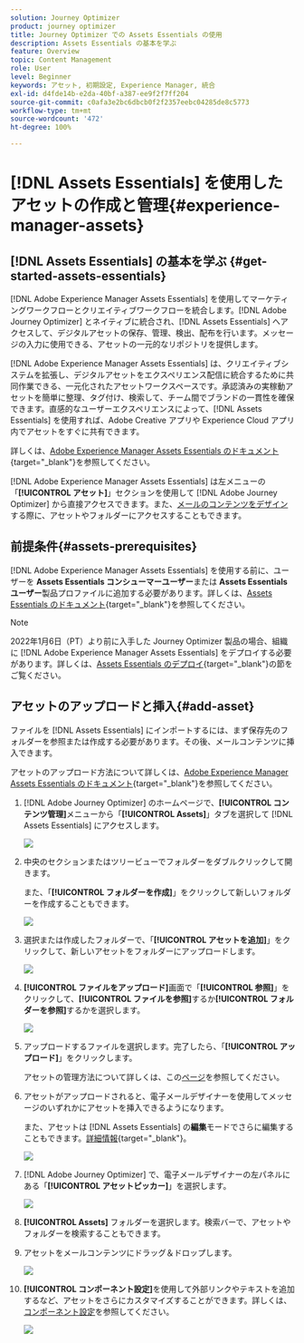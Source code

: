 ```yaml
---
solution: Journey Optimizer
product: journey optimizer
title: Journey Optimizer での Assets Essentials の使用
description: Assets Essentials の基本を学ぶ
feature: Overview
topic: Content Management
role: User
level: Beginner
keywords: アセット, 初期設定, Experience Manager, 統合
exl-id: d4fde14b-e2da-40bf-a387-ee9f2f7ff204
source-git-commit: c0afa3e2bc6dbcb0f2f2357eebc04285de8c5773
workflow-type: tm+mt
source-wordcount: '472'
ht-degree: 100%

---
```


# [!DNL Assets Essentials] を使用したアセットの作成と管理{#experience-manager-assets}

## [!DNL Assets Essentials] の基本を学ぶ {#get-started-assets-essentials}

[!DNL Adobe Experience Manager Assets Essentials] を使用してマーケティングワークフローとクリエイティブワークフローを統合します。[!DNL Adobe Journey Optimizer] とネイティブに統合され、[!DNL Assets Essentials] へアクセスして、デジタルアセットの保存、管理、検出、配布を行います。メッセージの入力に使用できる、アセットの一元的なリポジトリを提供します。

[!DNL Adobe Experience Manager Assets Essentials] は、クリエイティブシステムを拡張し、デジタルアセットをエクスペリエンス配信に統合するために共同作業できる、一元化されたアセットワークスペースです。承認済みの実稼動アセットを簡単に整理、タグ付け、検索して、チーム間でブランドの一貫性を確保できます。直感的なユーザーエクスペリエンスによって、[!DNL Assets Essentials] を使用すれば、Adobe Creative アプリや Experience Cloud アプリ内でアセットをすぐに共有できます。

詳しくは、[Adobe Experience Manager Assets Essentials のドキュメント](https://experienceleague.adobe.com/docs/experience-manager-assets-essentials/help/introduction.html?lang=ja){target="_blank"}を参照してください。

[!DNL Adobe Experience Manager Assets Essentials] は左メニューの「**[!UICONTROL アセット]**」セクションを使用して [!DNL Adobe Journey Optimizer] から直接アクセスできます。また、[メールのコンテンツをデザイン](get-started-email-design.md)する際に、アセットやフォルダーにアクセスすることもできます。

## 前提条件{#assets-prerequisites}

 [!DNL Adobe Experience Manager Assets Essentials] を使用する前に、ユーザーを **Assets Essentials コンシューマーユーザー**&#x200B;または **Assets Essentials ユーザー**&#x200B;製品プロファイルに追加する必要があります。詳しくは、[Assets Essentials のドキュメント](https://experienceleague.adobe.com/docs/experience-manager-assets-essentials/help/deploy-administer.html?lang=ja){target="_blank"}を参照してください。

>[!NOTE]
>2022年1月6日（PT）より前に入手した Journey Optimizer 製品の場合、組織に [!DNL Adobe Experience Manager Assets Essentials] をデプロイする必要があります。詳しくは、[Assets Essentials のデプロイ](https://experienceleague.adobe.com/docs/experience-manager-assets-essentials/help/deploy-administer.html?lang=ja){target="_blank"}の節をご覧ください。

## アセットのアップロードと挿入{#add-asset}

ファイルを [!DNL Assets Essentials] にインポートするには、まず保存先のフォルダーを参照または作成する必要があります。その後、メールコンテンツに挿入できます。

アセットのアップロード方法について詳しくは、[Adobe Experience Manager Assets Essentials のドキュメント](https://experienceleague.adobe.com/docs/experience-manager-assets-essentials/help/add-delete.html?lang=ja){target="_blank"}を参照してください。

1. [!DNL Adobe Journey Optimizer] のホームページで、**[!UICONTROL コンテンツ管理]**&#x200B;メニューから「**[!UICONTROL Assets]**」タブを選択して [!DNL Assets Essentials] にアクセスします。

   ![](assets/media_library_1.png)

1. 中央のセクションまたはツリービューでフォルダーをダブルクリックして開きます。

   また、「**[!UICONTROL フォルダーを作成]**」をクリックして新しいフォルダーを作成することもできます。

   ![](assets/media_library_8.png)

1. 選択または作成したフォルダーで、「**[!UICONTROL アセットを追加]**」をクリックして、新しいアセットをフォルダーにアップロードします。

   ![](assets/media_library_2.png)

1. **[!UICONTROL ファイルをアップロード]**&#x200B;画面で「**[!UICONTROL 参照]**」をクリックして、**[!UICONTROL ファイルを参照]**&#x200B;するか&#x200B;**[!UICONTROL フォルダーを参照]**&#x200B;するかを選択します。

   ![](assets/media_library_3.png)

1. アップロードするファイルを選択します。完了したら、「**[!UICONTROL アップロード]**」をクリックします。

   アセットの管理方法について詳しくは、この[ページ](https://experienceleague.adobe.com/docs/experience-manager-assets-essentials/help/manage-organize.html?lang=ja)を参照してください。

1. アセットがアップロードされると、電子メールデザイナーを使用してメッセージのいずれかにアセットを挿入できるようになります。

   また、アセットは [!DNL Assets Essentials] の&#x200B;**編集**&#x200B;モードでさらに編集することもできます。[詳細情報](https://experienceleague.adobe.com/docs/experience-manager-assets-essentials/help/edit-images.html?lang=ja){target="_blank"}。

   ![](assets/media_library_12.png)

1. [!DNL Adobe Journey Optimizer] で、電子メールデザイナーの左パネルにある「**[!UICONTROL アセットピッカー]**」を選択します。

   ![](assets/media_library_5.png)

1. **[!UICONTROL Assets]** フォルダーを選択します。検索バーで、アセットやフォルダーを検索することもできます。

1. アセットをメールコンテンツにドラッグ＆ドロップします。

   ![](assets/media_library_6.png)

1. **[!UICONTROL コンポーネント設定]**&#x200B;を使用して外部リンクやテキストを追加するなど、アセットをさらにカスタマイズすることができます。詳しくは、[コンポーネント設定](content-components.md)を参照してください。

   ![](assets/media_library_13.png)

   <!--
    After adding your asset to your email, use the **[!UICONTROL Find similar Stock photos]** option to locate Stock photos that match the content, color, and composition of your image. [Learn more about Adobe Stock](stock.md).

    Note that this option is available for licensed/unlicensed Stock images and images from your Assets folder. 

    ![](assets/media_library_14.png)
    -->